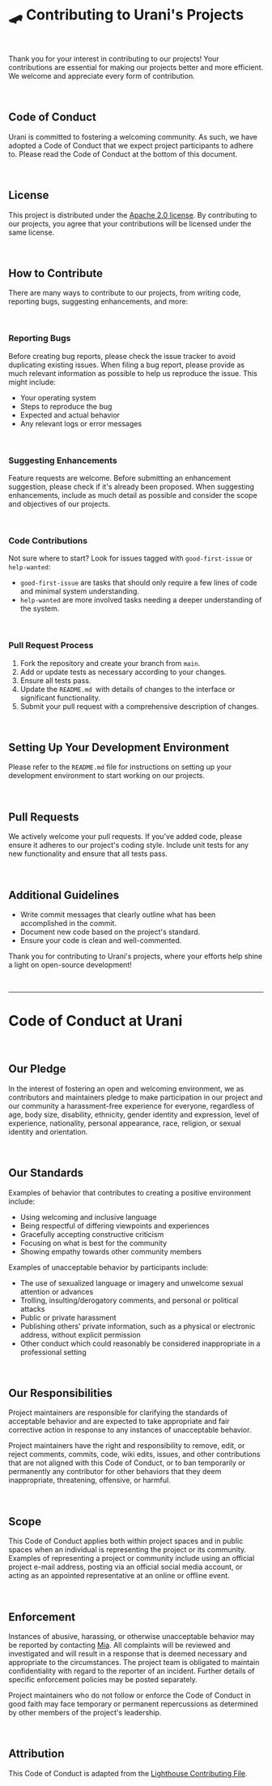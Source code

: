 # 🛹 Contributing to Urani's Projects

<br>

Thank you for your interest in contributing to our projects! Your contributions are essential for making our projects better and more efficient. We welcome and appreciate every form of contribution.

<br>

## Code of Conduct

Urani is committed to fostering a welcoming community. As such, we have adopted a Code of Conduct that we expect project participants to adhere to. Please read the Code of Conduct at the bottom of this document.

<br>



## License

This project is distributed under the [Apache 2.0 license](https://www.apache.org/licenses/LICENSE-2.0). By contributing to our projects, you agree that your contributions will be licensed under the same license.

<br>

## How to Contribute

There are many ways to contribute to our projects, from writing code, reporting bugs, suggesting enhancements, and more:

<br>

### Reporting Bugs

Before creating bug reports, please check the issue tracker to avoid duplicating existing issues. When filing a bug report, please provide as much relevant information as possible to help us reproduce the issue. This might include:

- Your operating system
- Steps to reproduce the bug
- Expected and actual behavior
- Any relevant logs or error messages

<br>

### Suggesting Enhancements

Feature requests are welcome. Before submitting an enhancement suggestion, please check if it's already been proposed. When suggesting enhancements, include as much detail as possible and consider the scope and objectives of our projects.

<br>

### Code Contributions

Not sure where to start? Look for issues tagged with `good-first-issue` or `help-wanted`:

- `good-first-issue` are tasks that should only require a few lines of code and minimal system understanding.
- `help-wanted` are more involved tasks needing a deeper understanding of the system.

<br>

### Pull Request Process

1. Fork the repository and create your branch from `main`.
2. Add or update tests as necessary according to your changes.
3. Ensure all tests pass.
4. Update the `README.md `with details of changes to the interface or significant functionality.
5. Submit your pull request with a comprehensive description of changes.

<br>

## Setting Up Your Development Environment

Please refer to the `README.md` file for instructions on setting up your development environment to start working on our projects.

<br>

## Pull Requests

We actively welcome your pull requests. If you've added code, please ensure it adheres to our project's coding style. Include unit tests for any new functionality and ensure that all tests pass.

<br>

## Additional Guidelines

- Write commit messages that clearly outline what has been accomplished in the commit.
- Document new code based on the project's standard.
- Ensure your code is clean and well-commented.

Thank you for contributing to Urani's projects, where your efforts help shine a light on open-source development!

<br>

---

# Code of Conduct at Urani

<br>

## Our Pledge

In the interest of fostering an open and welcoming environment, we as contributors and maintainers pledge to make participation in our project and our community a harassment-free experience for everyone, regardless of age, body size, disability, ethnicity, gender identity and expression, level of experience, nationality, personal appearance, race, religion, or sexual identity and orientation.

<br>

## Our Standards

Examples of behavior that contributes to creating a positive environment include:

- Using welcoming and inclusive language
- Being respectful of differing viewpoints and experiences
- Gracefully accepting constructive criticism
- Focusing on what is best for the community
- Showing empathy towards other community members

Examples of unacceptable behavior by participants include:

- The use of sexualized language or imagery and unwelcome sexual attention or advances
- Trolling, insulting/derogatory comments, and personal or political attacks
- Public or private harassment
- Publishing others' private information, such as a physical or electronic address, without explicit permission
- Other conduct which could reasonably be considered inappropriate in a professional setting


<br>

## Our Responsibilities

Project maintainers are responsible for clarifying the standards of acceptable behavior and are expected to take appropriate and fair corrective action in response to any instances of unacceptable behavior.

Project maintainers have the right and responsibility to remove, edit, or reject comments, commits, code, wiki edits, issues, and other contributions that are not aligned with this Code of Conduct, or to ban temporarily or permanently any contributor for other behaviors that they deem inappropriate, threatening, offensive, or harmful.

<br>

## Scope

This Code of Conduct applies both within project spaces and in public spaces when an individual is representing the project or its community. Examples of representing a project or community include using an official project e-mail address, posting via an official social media account, or acting as an appointed representative at an online or offline event.

<br>

## Enforcement

Instances of abusive, harassing, or otherwise unacceptable behavior may be reported by contacting [Mia](https://github.com/mia-stein). All complaints will be reviewed and investigated and will result in a response that is deemed necessary and appropriate to the circumstances. The project team is obligated to maintain confidentiality with regard to the reporter of an incident. Further details of specific enforcement policies may be posted separately.

Project maintainers who do not follow or enforce the Code of Conduct in good faith may face temporary or permanent repercussions as determined by other members of the project's leadership.

<br>

## Attribution

This Code of Conduct is adapted from the [Lighthouse Contributing File](https://github.com/Jac0xb/lighthouse).